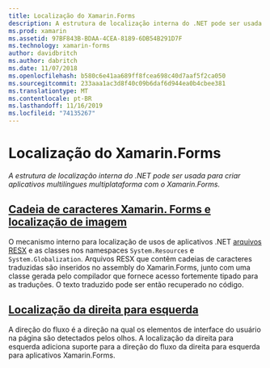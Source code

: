 ```yaml
---
title: Localização do Xamarin.Forms
description: A estrutura de localização interna do .NET pode ser usada para criar aplicativos multilíngues multiplataforma com o Xamarin.Forms. Texto e imagens podem ser localizados e os aplicativos podem dar suporte a uma direção de fluxo da direita para esquerda.
ms.prod: xamarin
ms.assetid: 97BF843B-BDAA-4CEA-8189-6DB54B291D7F
ms.technology: xamarin-forms
author: davidbritch
ms.author: dabritch
ms.date: 11/07/2018
ms.openlocfilehash: b580c6e41aa689ff8fcea698c40d7aaf5f2ca050
ms.sourcegitcommit: 233aaa1ac3d8f40c09b6daf6d944ea0b4cbee381
ms.translationtype: MT
ms.contentlocale: pt-BR
ms.lasthandoff: 11/16/2019
ms.locfileid: "74135267"
---
```

# <a name="xamarinforms-localization"></a>Localização do Xamarin.Forms

_A estrutura de localização interna do .NET pode ser usada para criar aplicativos multilíngues multiplataforma com o Xamarin.Forms._

## <a name="xamarinforms-string-and-image-localizationtextmd"></a>[Cadeia de caracteres Xamarin. Forms e localização de imagem](text.md)

O mecanismo interno para localização de usos de aplicativos .NET [arquivos RESX](https://docs.microsoft.com/dotnet/framework/resources/creating-resource-files-for-desktop-apps#resources-in-resx-files) e as classes nos namespaces `System.Resources` e `System.Globalization`. Arquivos RESX que contêm cadeias de caracteres traduzidas são inseridos no assembly do Xamarin.Forms, junto com uma classe gerada pelo compilador que fornece acesso fortemente tipado para as traduções. O texto traduzido pode ser então recuperado no código.

## <a name="right-to-left-localizationright-to-leftmd"></a>[Localização da direita para esquerda](right-to-left.md)

A direção do fluxo é a direção na qual os elementos de interface do usuário na página são detectados pelos olhos. A localização da direita para esquerda adiciona suporte para a direção do fluxo da direita para esquerda para aplicativos Xamarin.Forms.
